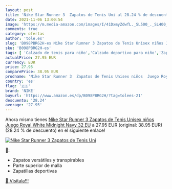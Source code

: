 ```yaml
---
layout: post
title: 'Nike Star Runner 3  Zapatos de Tenis Uni al 28.24 % de descuento'
date: 2021-11-06 13:00:54
image: 'https://m.media-amazon.com/images/I/41DxmyZdwfL._SL500_._SL400_.jpg'
comments: true
category: ofertas
author: 'tole.es'
slug: 'B098PBRG2H-es Nike Star Runner 3 Zapatos de Tenis Unisex niños Juego...'
sku: 'B098PBRG2H-es'
tags: [ 'Calzado de tenis para niño','Calzado deportivo para niño','Zapatillas casual para niño','Zapatillas y calzado deportivo para Niño','Zapatos','Zapatos - Niños','Zapatos y complementos','nike','zapatos', ]
actualPrice: 27.95 EUR
currency: EUR
price: 27.95
comparePrice: 38.95 EUR
prodname: 'Nike Star Runner 3  Zapatos de Tenis Unisex niños  Juego Royal White Midnight Navy  32 EU'
country: 'es'
flag: '🇪🇸'
brand: 'NIKE'
buyurl: 'https://www.amazon.es/dp/B098PBRG2H/?tag=tolees-21'
descuento: '28.24'
average: '27.95'
---
```


Ahora mismo tienes [Nike Star Runner 3  Zapatos de Tenis Unisex niños  Juego Royal White Midnight Navy  32 EU](https://www.amazon.es/dp/B098PBRG2H/?tag=tolees-21) a 27.95 EUR (original: 38.95 EUR) (28.24 %  de descuento) en el siguiente enlace!

[![Nike Star Runner 3  Zapatos de Tenis Uni](https://m.media-amazon.com/images/I/41DxmyZdwfL._SL500_._SL400_.jpg)](https://www.amazon.es/dp/B098PBRG2H/?tag=tolees-21)

🔎:

- Zapatos versátiles y transpirables
- Parte superior de malla
- Zapatillas deportivas

[🛒 Visítala!!!](https://www.amazon.es/dp/B098PBRG2H/?tag=tolees-21)
